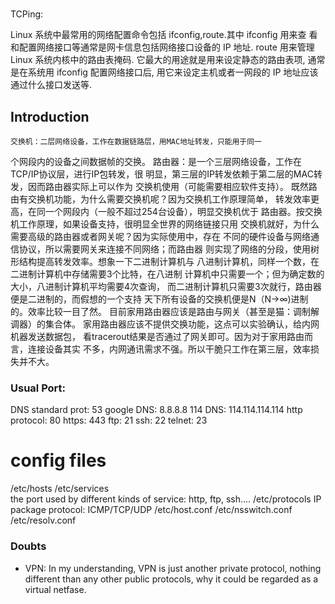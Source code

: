 # 
TCPing: 

Linux 系统中最常用的网络配置命令包括 ifconfig,route.其中 ifconfig 用来查
看和配置网络接口等通常是网卡信息包括网络接口设备的 IP 地址. route 用来管理 
Linux 系统内核中的路由表掩码. 它最大的用途就是用来设定静态的路由表项, 通常
是在系统用 ifconfig 配置网络接口后, 用它来设定主机或者一网段的 IP 地址应该
通过什么接口发送等.


Introduction
--------------
    交换机：二层网络设备，工作在数据链路层，用MAC地址转发，只能用于同一
个网段内的设备之间数据帧的交换。
    路由器：是一个三层网络设备，工作在TCP/IP协议层，进行IP包转发，很
明显，第三层的IP转发依赖于第二层的MAC转发，因而路由器实际上可以作为
交换机使用（可能需要相应软件支持）。
    既然路由有交换机功能，为什么需要交换机呢？因为交换机工作原理简单，
转发效率更高，在同一个网段内（一般不超过254台设备），明显交换机优于
路由器。按交换机工作原理，如果设备支持，很明显全世界的网络链接只用
交换机就好，为什么需要高级的路由器或者网关呢？因为实际使用中，存在
不同的硬件设备与网络通信协议，所以需要网关来连接不同网络；而路由器
则实现了网络的分段，使用树形结构提高转发效率。想象一下二进制计算机与
八进制计算机，同样一个数，在二进制计算机中存储需要3个比特，在八进制
计算机中只需要一个；但为确定数的大小，八进制计算机平均需要4次查询，
而二进制计算机只需要3次就行，路由器便是二进制的，而假想的一个支持
天下所有设备的交换机便是N（N->∞)进制的。效率比较一目了然。
    目前家用路由器应该是路由与网关（甚至是猫：调制解调器）的集合体。
家用路由器应该不提供交换功能，这点可以实验确认，给内网机器发送数据包，
看tracerout结果是否通过了网关即可。因为对于家用路由而言，连接设备其实
不多，内网通讯需求不强。所以干脆只工作在第三层，效率损失并不大。



### Usual Port:
DNS standard prot: 53
    google DNS: 8.8.8.8
    114 DNS:	114.114.114.114
http protocol: 80
https:	443
ftp:	21
ssh:	22
telnet:	23


# config files
/etc/hosts
/etc/services	
    the port used by different kinds of service: http, ftp, ssh....
/etc/protocols
    IP package protocol: ICMP/TCP/UDP
/etc/host.conf
/etc/nsswitch.conf
/etc/resolv.conf

### Doubts
* VPN: In my understanding, VPN is just another private protocol, nothing different
  than any other public protocols, why it could be regarded as a virtual netfase.

